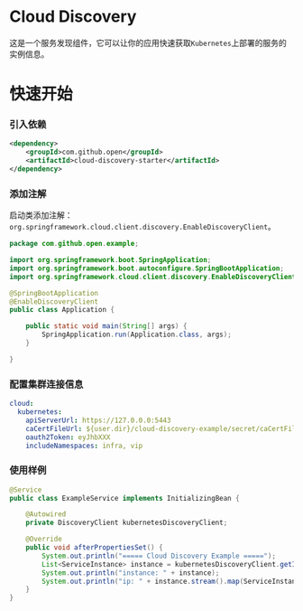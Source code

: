 # Cloud Discovery

这是一个服务发现组件，它可以让你的应用快速获取`Kubernetes`上部署的服务的实例信息。

# 快速开始

### 引入依赖

```xml
<dependency>
    <groupId>com.github.open</groupId>
    <artifactId>cloud-discovery-starter</artifactId>
</dependency>
```

### 添加注解

启动类添加注解：`org.springframework.cloud.client.discovery.EnableDiscoveryClient`。

```java
package com.github.open.example;

import org.springframework.boot.SpringApplication;
import org.springframework.boot.autoconfigure.SpringBootApplication;
import org.springframework.cloud.client.discovery.EnableDiscoveryClient;

@SpringBootApplication
@EnableDiscoveryClient
public class Application {

    public static void main(String[] args) {
        SpringApplication.run(Application.class, args);
    }

}
```

### 配置集群连接信息

```yaml
cloud:
  kubernetes:
    apiServerUrl: https://127.0.0.0:5443
    caCertFileUrl: ${user.dir}/cloud-discovery-example/secret/caCertFile.crt
    oauth2Token: eyJhbXXX
    includeNamespaces: infra, vip
```

### 使用样例

```java
@Service
public class ExampleService implements InitializingBean {

    @Autowired
    private DiscoveryClient kubernetesDiscoveryClient;

    @Override
    public void afterPropertiesSet() {
        System.out.println("===== Cloud Discovery Example =====");
        List<ServiceInstance> instance = kubernetesDiscoveryClient.getInstances("courier-producer");
        System.out.println("instance: " + instance);
        System.out.println("ip: " + instance.stream().map(ServiceInstance::getHost).collect(Collectors.toList()));
    }
}
```

